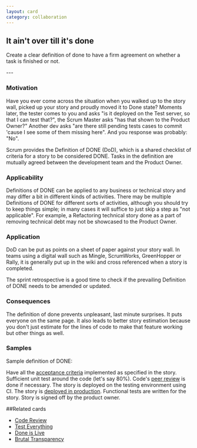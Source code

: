 ```yaml
---
layout: card
category: collaboration
---
```

It ain't over till it's done
---
<p>Create a clear definition of done to have a firm agreement on
      whether a task is finished or not.</p>
---

### Motivation

Have you ever come across the situation when you walked up to the story wall, picked up your story and proudly moved it to Done state? Moments later, the tester comes to you and asks "is it deployed on the Test server, so that I can test that?", the Scrum Master asks "has that shown to the Product Owner?" Another dev asks "are there still pending tests cases to commit 'cause I see some of them missing here". And you response was probably: "No".

Scrum provides the Definition of DONE (DoD), which is a shared checklist of criteria for a story to be considered DONE. Tasks in the definition are mutually agreed between the development team and the Product Owner.

### Applicability

Definitions of DONE can be applied to any business or technical story and may differ a bit in different kinds of activities. There may be multiple Definitions of DONE for different sorts of activities, although you should try to keep things simple; in many cases it will suffice to just skip a step as "not applicable". For example, a Refactoring technical story done as a part of removing technical debt may not be showcased to the Product Owner.

### Application

DoD can be put as points on a sheet of paper against your story wall. In teams using a digital wall such as Mingle, ScrumWorks, GreenHopper or Rally, it is generally put up in the wiki and cross referenced when a story is completed.

The sprint retrospective is a good time to check if the prevailing Definition of DONE needs to be amended or updated.

### Consequences

The definition of done prevents unpleasant, last minute surprises. It puts everyone on the same page. It also leads to better story estimation because you don't just estimate for the lines of code to make that feature working but other things as well.

### Samples

Sample definition of DONE:

Have all the [acceptance criteria](acceptance-criteria) implemented as specified in the story.
Sufficient unit test around the code (let's say 80%).
Code's [peer review](code-review) is done if necessary.
The story is deployed on the testing environment using CI.
The story is [deployed in production](done-is-live).
Functional tests are written for the story.
Story is signed off by the product owner.

##Related cards

* [Code Review](code-review)
* [Test Everything](test-everything)
* [Done is Live](done-is-live)
* [Brutal Transparency](brutal-transparency)
